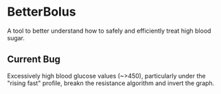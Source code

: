# BetterBolus
A tool to better understand how to safely and efficiently treat high blood sugar.

## Current Bug
Excessively high blood glucose values (~>450), particularly under the "rising fast" profile, breakn the resistance algorithm and invert the graph.
